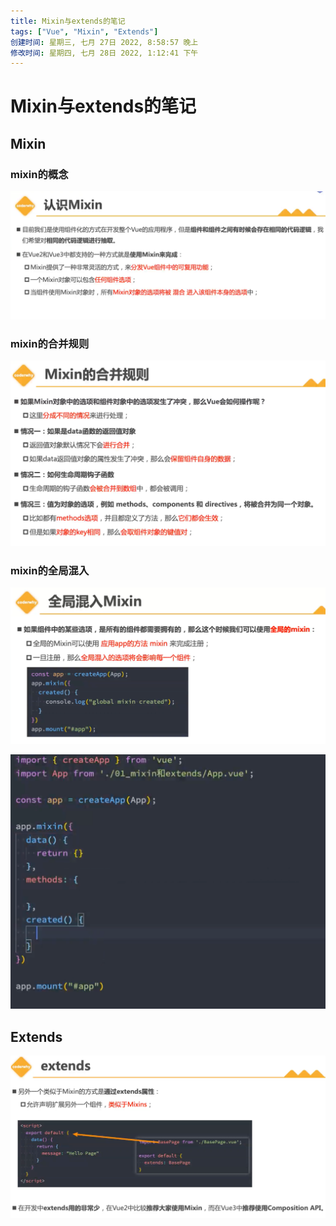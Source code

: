 ```yaml
---
title: Mixin与extends的笔记
tags: ["Vue", "Mixin", "Extends"]
创建时间: 星期三, 七月 27日 2022, 8:58:57 晚上
修改时间: 星期四, 七月 28日 2022, 1:12:41 下午
---
```


# Mixin与extends的笔记
## Mixin
### mixin的概念
![](https://raw.githubusercontent.com/Hbisedm/my-blob-picGo/main/img/202206122138913.png)

### mixin的合并规则
![](https://raw.githubusercontent.com/Hbisedm/my-blob-picGo/main/img/202206122142441.png)

### mixin的全局混入

![](https://raw.githubusercontent.com/Hbisedm/my-blob-picGo/main/img/202206122145741.png)

![](https://raw.githubusercontent.com/Hbisedm/my-blob-picGo/main/img/202206122144465.png)


## Extends
![](https://raw.githubusercontent.com/Hbisedm/my-blob-picGo/main/img/202206122151810.png)
